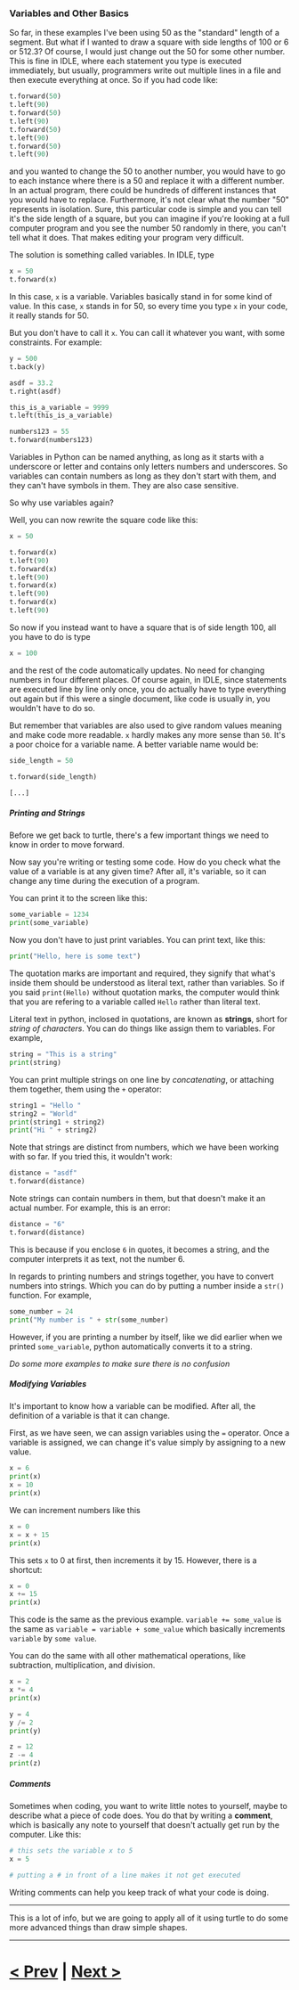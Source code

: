 
### Variables and Other Basics

So far, in these examples I've been using 50 as the "standard" length of a segment. But what if I wanted to draw a square with side lengths of 100 or 6 or 512.3? Of course, I would just change out the 50 for some other number. This is fine in IDLE, where each statement you type is executed immediately, but usually, programmers write out multiple lines in a file and then execute everything at once. So if you had code like:

```python
t.forward(50)
t.left(90)
t.forward(50)
t.left(90)
t.forward(50)
t.left(90)
t.forward(50)
t.left(90)
```

and you wanted to change the 50 to another number, you would have to go to each instance where there is a 50 and replace it with a different number. In an actual program, there could be hundreds of different instances that you would have to replace. Furthermore, it's not clear what the number "50" represents in isolation. Sure, this particular code is simple and you can tell it's the side length of a square, but you can imagine if you're looking at a full computer program and you see the number 50 randomly in there, you can't tell what it does. That makes editing your program very difficult.

The solution is something called variables. In IDLE, type

```python
x = 50
t.forward(x)
```

In this case, `x` is a variable. Variables basically stand in for some kind of value. In this case, `x` stands in for 50, so every time you type `x` in your code, it really stands for 50. 

But you don't have to call it `x`. You can call it whatever you want, with some constraints. For example:

```python
y = 500
t.back(y)

asdf = 33.2
t.right(asdf)

this_is_a_variable = 9999
t.left(this_is_a_variable)

numbers123 = 55
t.forward(numbers123)
```

Variables in Python can be named anything, as long as it starts with a underscore or letter and contains only letters numbers and underscores. So variables can contain numbers as long as they don't start with them, and they can't have symbols in them. They are also case sensitive.

So why use variables again?

Well, you can now rewrite the square code like this:


```python
x = 50

t.forward(x)
t.left(90)
t.forward(x)
t.left(90)
t.forward(x)
t.left(90)
t.forward(x)
t.left(90)
```

So now if you instead want to have a square that is of side length 100, all you have to do is type

```python
x = 100
```

and the rest of the code automatically updates. No need for changing numbers in four different places. Of course again, in IDLE, since statements are executed line by line only once, you do actually have to type everything out again but if this were a single document, like code is usually in, you wouldn't have to do so.

But remember that variables are also used to give random values meaning and make code more readable. `x` hardly makes any more sense than `50`. It's a poor choice for a variable name. A better variable name would be:

```python
side_length = 50

t.forward(side_length)

[...]
```

##### Printing and Strings

Before we get back to turtle, there's a few important things we need to know in order to move forward.

Now say you're writing or testing some code. How do you check what the value of a variable is at any given time? After all, it's variable, so it can change any time during the execution of a program. 

You can print it to the screen like this:

```python
some_variable = 1234
print(some_variable)
```

Now you don't have to just print variables. You can print text, like this:

```python
print("Hello, here is some text")
```

The quotation marks are important and required, they signify that what's inside them should be understood as literal text, rather than variables. So if you said `print(Hello)` without quotation marks, the computer would think that you are refering to a variable called `Hello` rather than literal text.

Literal text in python, inclosed in quotations, are known as **strings**, short for *string of characters*. You can do things like assign them to variables. For example,

```python
string = "This is a string"
print(string)
```

You can print multiple strings on one line by *concatenating*, or attaching them together, them using the `+` operator:

```python
string1 = "Hello "
string2 = "World"
print(string1 + string2)
print("Hi " + string2)
```

Note that strings are distinct from numbers, which we have been working with so far. If you tried this, it wouldn't work:

```python
distance = "asdf"
t.forward(distance)
```

Note strings can contain numbers in them, but that doesn't make it an actual number. For example, this is an error:


```python
distance = "6"
t.forward(distance)
```

This is because if you enclose `6` in quotes, it becomes a string, and the computer interprets it as text, not the number 6. 

In regards to printing numbers and strings together, you have to convert numbers into strings. Which you can do by putting a number inside a `str()` function. For example,

```python
some_number = 24
print("My number is " + str(some_number)
```

However, if you are printing a number by itself, like we did earlier when we printed `some_variable`, python automatically converts it to a string.

*Do some more examples to make sure there is no confusion*

##### Modifying Variables

It's important to know how a variable can be modified. After all, the definition of a variable is that it can change.

First, as we have seen, we can assign variables using the `=` operator. Once a variable is assigned, we can change it's value simply by assigning to a new value.

```python
x = 6
print(x)
x = 10
print(x)
```

We can increment numbers like this

```python
x = 0
x = x + 15
print(x)
```

This sets `x` to 0 at first, then increments it by 15. However, there is a shortcut:

```python
x = 0
x += 15
print(x)
```

This code is the same as the previous example. `variable += some_value` is the same as `variable = variable + some_value` which basically increments `variable` by `some value`. 

You can do the same with all other mathematical operations, like subtraction, multiplication, and division.

```python
x = 2
x *= 4
print(x)

y = 4
y /= 2
print(y)

z = 12
z -= 4
print(z)
```

##### Comments

Sometimes when coding, you want to write little notes to yourself, maybe to describe what a piece of code does. You do that by writing a **comment**, which is basically any note to yourself that doesn't actually get run by the computer. Like this:

```python
# this sets the variable x to 5
x = 5

# putting a # in front of a line makes it not get executed
```

Writing comments can help you keep track of what your code is doing.

***

This is a lot of info, but we are going to apply all of it using turtle to do some more advanced things than draw simple shapes.

***

# [< Prev](https://github.com/Kevun1/hillsHacksWorkshop/blob/master/README.md) | [Next >](https://github.com/Kevun1/hillsHacksWorkshop/blob/master/pages/forloop.md)
